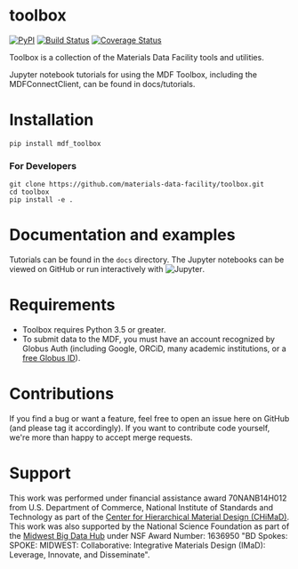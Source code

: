 # toolbox

[![PyPI](https://img.shields.io/pypi/v/mdf_toolbox.svg)](https://pypi.python.org/pypi/mdf-toolbox) [![Build Status](https://travis-ci.org/materials-data-facility/toolbox.svg?branch=master)](https://travis-ci.org/materials-data-facility/toolbox) [![Coverage Status](https://coveralls.io/repos/github/materials-data-facility/toolbox/badge.svg?branch=master)](https://coveralls.io/github/materials-data-facility/toolbox?branch=master)


Toolbox is a collection of the Materials Data Facility tools and utilities.

Jupyter notebook tutorials for using the MDF Toolbox, including the MDFConnectClient, can be found in docs/tutorials.

# Installation

```
pip install mdf_toolbox
```

### For Developers
```
git clone https://github.com/materials-data-facility/toolbox.git
cd toolbox
pip install -e .
```

# Documentation and examples
Tutorials can be found in the `docs` directory. The Jupyter notebooks can be viewed on GitHub or run interactively with ![Jupyter](http://jupyter.org/install).

# Requirements
* Toolbox requires Python 3.5 or greater.
* To submit data to the MDF, you must have an account recognized by Globus Auth (including Google, ORCiD, many academic institutions, or a [free Globus ID](https://www.globusid.org/create)).

# Contributions
If you find a bug or want a feature, feel free to open an issue here on GitHub (and please tag it accordingly). If you want to contribute code yourself, we're more than happy to accept merge requests.



# Support
This work was performed under financial assistance award 70NANB14H012 from U.S. Department of Commerce, National Institute of Standards and Technology as part of the [Center for Hierarchical Material Design (CHiMaD)](http://chimad.northwestern.edu). This work was also supported by the National Science Foundation as part of the [Midwest Big Data Hub](http://midwestbigdatahub.org) under NSF Award Number: 1636950 "BD Spokes: SPOKE: MIDWEST: Collaborative: Integrative Materials Design (IMaD): Leverage, Innovate, and Disseminate".
